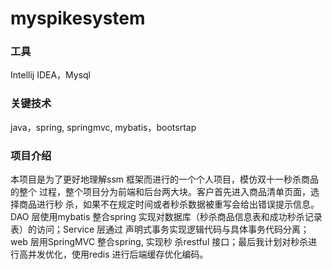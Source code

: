 # myspikesystem
### 工具
Intellij IDEA，Mysql 
### 关键技术
java，spring, springmvc, mybatis，bootsrtap
### 项目介绍
本项目是为了更好地理解ssm 框架而进行的一个个人项目，模仿双十一秒杀商品的整个
过程，整个项目分为前端和后台两大块。客户首先进入商品清单页面，选择商品进行秒
杀，如果不在规定时间或者秒杀数据被重写会给出错误提示信息。DAO 层使用mybatis
整合spring 实现对数据库（秒杀商品信息表和成功秒杀记录表）的访问；Service 层通过
声明式事务实现逻辑代码与具体事务代码分离；web 层用SpringMVC 整合spring, 实现秒
杀restful 接口；最后我计划对秒杀进行高并发优化，使用redis 进行后端缓存优化编码。

